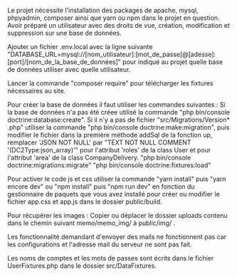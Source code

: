 
Le projet nécessite l'installation des packages de apache, mysql, phpyadmin, composer ainsi que yarn ou npm dans le projet en question.
Avoir préparé un utilisateur avec des droits de vue, création, modification et suppression sur une base de données.

Ajouter un fichier .env.local avec la ligne suivante "DATABASE_URL=mysql://[nom_utilisateur]:[mot_de_passe]@[adesse]:[port]/[nom_de_la_base_de_données]" pour indiqué au projet quelle base de données utiliser avec quelle utilisateur.

Lancer la commande "composer require" pour télécharger les fixtures nécessaires au site.

Pour créer la base de données il faut utiliser les commandes suivantes : 
Si la base de données n'a pas été créee utilisé la commande "php bin/console doctrine:database:create".
Si il n'y a pas de fichier "src/Migrations/Version* .php" utiliser la commande "php bin/console doctrine:make:migration", puis modifier le fichier dans la première méthode addSql de la fonction up, remplacer 'JSON NOT NULL' par "TEXT NOT NULL COMMENT \'(DC2Type:json_array)\'" pour l'attribut 'roles' de la class User et pour l'attribut 'area' de la class CompanyDelivery.
"php bin/console doctrine:migrations:migrate"
"php bin/console doctrine:fixtures:load"

Pour activer le code js et css utiliser la commande "yarn install" puis "yarn encore dev" ou "npm install" puis "npm run dev" en fonction du gestionnaire de paquets que vous avez installé pour créer ou modifier le fichier app.css et app.js dans le dossier public/build.

Pour récupérer les images : 
Copier ou déplacer le dossier uploads contenu dans le chemin suivant memo/memo_img/ à public/img/ .

Les fonctionnalité demandant d'envoyer des mails ne fonctionnent pas car les configurations et l'adresse mail du serveur ne sont pas fait.

Les noms de comptes et les mots de passes sont écrits dans le fichier UserFixtures.php dans le dossier src/DataFixtures.
